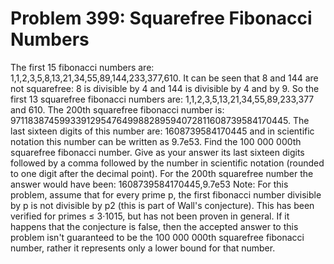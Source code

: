 # Problem 399: Squarefree Fibonacci Numbers
The first 15 fibonacci numbers are:
1,1,2,3,5,8,13,21,34,55,89,144,233,377,610. It can be seen that 8 and
144 are not squarefree: 8 is divisible by 4 and 144 is divisible by 4
and by 9. So the first 13 squarefree fibonacci numbers are:
1,1,2,3,5,13,21,34,55,89,233,377 and 610. The 200th squarefree fibonacci
number is: 971183874599339129547649988289594072811608739584170445. The
last sixteen digits of this number are: 1608739584170445 and in
scientific notation this number can be written as 9.7e53. Find the 100
000 000th squarefree fibonacci number. Give as your answer its last
sixteen digits followed by a comma followed by the number in scientific
notation (rounded to one digit after the decimal point). For the 200th
squarefree number the answer would have been: 1608739584170445,9.7e53
Note: For this problem, assume that for every prime p, the first
fibonacci number divisible by p is not divisible by p2 (this is part of
Wall's conjecture). This has been verified for primes ≤ 3·1015, but has
not been proven in general. If it happens that the conjecture is false,
then the accepted answer to this problem isn't guaranteed to be the 100
000 000th squarefree fibonacci number, rather it represents only a lower
bound for that number.
